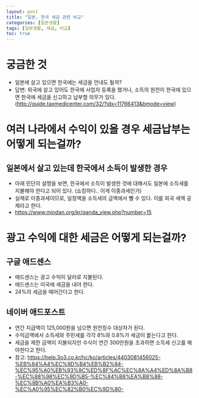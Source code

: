 ```yaml
---
layout: post
title: "일본, 한국 세금 관련 비교"
categories: [일본생활]
tags: [일본생활, 세금, 비교]
toc: true
---
```


# 궁금한 것
- 일본에 살고 있으면 한국에는 세금을 안내도 될까?
- 답변: 외국에 살고 있어도 한국에 사업자 등록을 했거나, 소득의 원천이 한국에 있으면 한국에 세금을 신고하고 납부할 의무가 있다. (http://guide.taxmedicenter.com/32/?idx=11766413&bmode=view)

# 여러 나라에서 수익이 있을 경우 세금납부는 어떻게 되는걸까?
## 일본에서 살고 있는데 한국에서 소득이 발생한 경우
- 아래 민단의 설명을 보면, 한국에서 소득이 발생한 것에 대해서도 일본에 소득세를 지불해야 한다고 되어 있다. (쇼킹하다.. 이게 이중과세인가)
- 실제로 이중과세이므로,  일정액을 소득세의 금액에서 뺄 수 있다. 이를 외국 세액 공제라고 한다. 
- https://www.mindan.org/kr/qanda_view.php?number=15

# 광고 수익에 대한 세금은 어떻게 되는걸까?
## 구글 애드센스
- 애드센스는 광고 수익이 달러로 지불된다. 
- 애드센스는 미국에 세금을 내야 한다. 
- 24%의 세금을 떼어간다고 한다. 

## 네이버 애드포스트 
- 연간 지급액이 125,000원을 넘으면 원천징수 대상자가 된다. 
- 수익금액에서 소득세와 주민세를 각각 8%와 0.8%가 세금이 붙는다고 한다. 
- 세금을 제한 금액이 지불되지만 수식이 연간 300만원을 초과하면 소득세 신고를 해야한다고 한다. 
- 참고: https://help.3o3.co.kr/hc/ko/articles/4403081456025-%EB%84%A4%EC%9D%B4%EB%B2%84-%EC%95%A0%EB%93%9C%ED%8F%AC%EC%8A%A4%ED%8A%B8-%EC%88%98%EC%9D%B5-%EC%84%B8%EA%B8%88-%EC%8B%A0%EA%B3%A0-%EC%A0%95%EC%82%B0%EC%9D%80-
